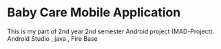 # Baby Care Mobile Application
This is my part of 2nd year 2nd semester Android project (MAD-Project).
Android Studio , java , Fire Base

